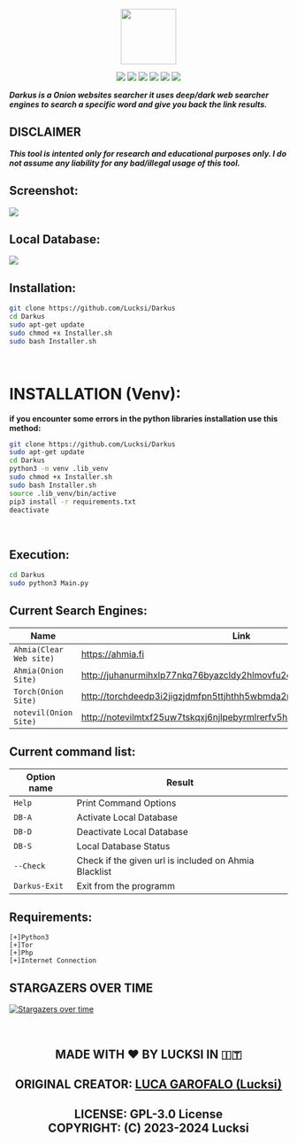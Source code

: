 <p align = "center">
<img src = "Logo/Logo.png"height = "100" width="auto">
</p>

<p align = "center">
<img src = "https://img.shields.io/github/stars/Lucksi/Darkus">
<img src = "https://img.shields.io/github/forks/Lucksi/Darkus">
<img src = "https://img.shields.io/github/license/Lucksi/Darkus">
<img src = "https://img.shields.io/github/repo-size/Lucksi/Darkus">
<img src= "https://img.shields.io/github/languages/count/Lucksi/Darkus">
<img src = "https://visitor-badge.laobi.icu/badge?page_id=Lucksi.Darkus">
</p>

***Darkus is a Onion websites searcher it uses deep/dark web searcher engines to search a specific word and give you back the link results.***

## DISCLAIMER

***This tool is intented only for research and educational purposes only. I do not assume any liability for any bad/illegal usage of this tool.***


## Screenshot:
<img src = "Screenshot/Screenshot.png">

## Local Database:
<img src = "Screenshot/LocalDb.png">


## Installation:
```bash
git clone https://github.com/Lucksi/Darkus
cd Darkus
sudo apt-get update
sudo chmod +x Installer.sh
sudo bash Installer.sh
```
<br>

# INSTALLATION (Venv):
**if you encounter some errors in the python libraries installation use this method:**
```bash
git clone https://github.com/Lucksi/Darkus
sudo apt-get update
cd Darkus
python3 -m venv .lib_venv
sudo chmod +x Installer.sh
sudo bash Installer.sh
source .lib_venv/bin/active
pip3 install -r requirements.txt
deactivate
```
<br>

## Execution:
```bash
cd Darkus
sudo python3 Main.py
```

## Current Search Engines:

| Name | Link |
| ------------- | ------------- |
| `Ahmia(Clear Web site)`  | https://ahmia.fi |
| `Ahmia(Onion Site)`  | http://juhanurmihxlp77nkq76byazcldy2hlmovfu2epvl5ankdibsot4csyd.onion |
| `Torch(Onion Site)`  | http://torchdeedp3i2jigzjdmfpn5ttjhthh5wbmda2rr3jvqjg5p77c54dqd.onion  | 
| `notevil(Onion Site)`  | http://notevilmtxf25uw7tskqxj6njlpebyrmlrerfv5hc4tuq7c7hilbyiqd.onion  |

## Current command list:

| Option name | Result |
| ------------- | ------------- |
| `Help`  | Print Command Options |
| `DB-A`  | Activate Local Database |
| `DB-D`  | Deactivate Local Database |
| `DB-S`  | Local Database Status  |
 `--Check`  | Check if the given url is included on Ahmia Blacklist  | 
| `Darkus-Exit`  | Exit from the programm  | 



## Requirements:
    [+]Python3
    [+]Tor
    [+]Php
    [+]Internet Connection

## STARGAZERS OVER TIME 


[![Stargazers over time](https://starchart.cc/Lucksi/Darkus.svg)](https://starchart.cc/Lucksi/Darkus)

<br>


## <p align= center>MADE WITH :heart: BY LUCKSI IN :it:</p>

## <p align = center>  ORIGINAL CREATOR: <a href = "https://github.com/Lucksi">LUCA GAROFALO (Lucksi)</a></p>


## <p align = center>LICENSE: GPL-3.0 License <br>COPYRIGHT: (C) 2023-2024 Lucksi 

